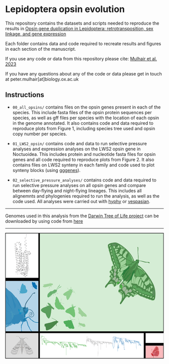 # Lepidoptera opsin evolution
This repository contains the datasets and scripts needed to reproduce the results in [Opsin gene duplication in Lepidoptera: retrotransposition, sex linkage, and gene expression](https://academic.oup.com/mbe/article/40/11/msad241/7341929)

Each folder contains data and code required to recreate results and figures in each section of the manuscript.

If you use any code or data from this repository please cite: [Mulhair et al. 2023](https://academic.oup.com/mbe/article/40/11/msad241/7341929)

If you have any questions about any of the code or data please get in touch at peter.mulhair[at]biology.ox.ac.uk

## Instructions

* `00_all_opsins/` contains files on the opsin genes present in each of the species. This include fasta files of the opsin protein sequences per species, as well as gff files per species with the location of each opsin in the genome annotated. It also contains code and data required to reproduce plots from Figure 1, including species tree used and opsin copy number per species.

* `01_LWS2_opsin/` contains code and data to run selective pressure analyses and expression analyses on the LWS2 opsin gene in Noctuoidea. This includes protein and nucleotide fasta files for opsin genes and all code required to reproduce plots from Figure 2. It also contains files on LWS2 synteny in each family and code used to plot synteny blocks (using [gggenes](https://github.com/wilkox/gggenes/tree/master)).

* `02_selective_pressure_analyses/` contains code and data required to run selective pressure analyses on all opsin genes and compare between day-flying and night-flying lineages. This includes all alignemnts and phylogenies required to run the analysis, as well as the code used. All analyses were carried out with [hyphy](https://github.com/veg/hyphy) or [vespasian](https://github.com/bede/vespasian).

---

Genomes used in this analysis from the [Darwin Tree of Life project](https://www.darwintreeoflife.org/) can be downloaded by using code from [here](https://github.com/PeterMulhair/DToL_insects)

---

<div align="center">
<p align="center">
<img src="https://github.com/PeterMulhair/Lepidoptera_opsins/blob/main/opsin_logo.png" width="600" height="400">
</p>
</div>